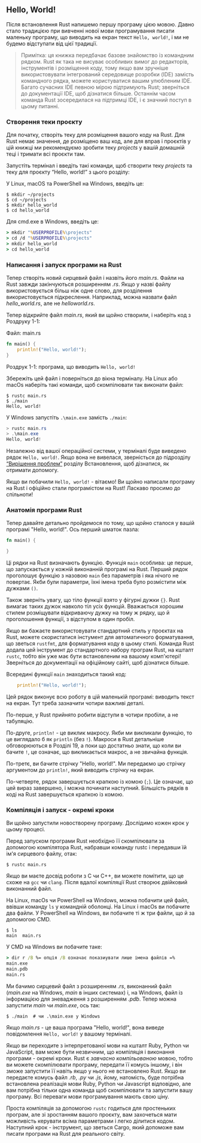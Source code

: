 ## Hello, World!

Після встановлення Rust напишемо першу програму цією мовою. Давно стало традицією при вивченні нової мови програмування писати маленьку програму, що виводить на екран текст `Hello, world!`, і ми не будемо відступати від цієї традиції.

> Примітка: ця книжка передбачає базове знайомство із командним рядком. Rust як така не висуває особливих вимог до редакторів, інструментів і розміщення коду, тому якщо вам зручніше використовувати інтегрований середовище розробки (IDE) замість командного рядка, можете користуватися вашим улюбленим IDE. Багато сучасних IDE певною мірою підтримують Rust; зверніться до документації IDE, щоб дізнатися більше. Останнім часом команда Rust зосередилася на підтримці IDE, і є значний поступ в цьому питанні.

### Створення теки проєкту

Для початку, створіть теку для розміщення вашого коду на Rust. Для Rust немає значення, де розміщено ваш код, але для вправ і проєктів у цій книжці ми рекомендуємо зробити теку *projects* у вашій домашній теці і тримати всі проєкти там.

Запустіть термінал і введіть такі команди, щоб створити теку *projects* та теку для проєкту “Hello, world!” з цього розділу:

У Linux, macOS та PowerShell на Windows, введіть це:

```console
$ mkdir ~/projects
$ cd ~/projects
$ mkdir hello_world
$ cd hello_world
```

Для cmd.exe в Windows, введіть це:

```cmd
> mkdir "%USERPROFILE%\projects"
> cd /d "%USERPROFILE%\projects"
> mkdir hello_world
> cd hello_world
```

### Написання і запуск програми на Rust

Тепер створіть новий сирцевий файл і назвіть його *main.rs*. Файли на Rust завжди закінчуються розширенням *.rs*. Якщо у назві файлу використовується більш ніж одне слово, для розділення використовується підкреслення. Наприклад, можна назвати файл *hello_world.rs*, але не *helloworld.rs*.

Тепер відкрийте файл *main.rs*, який ви щойно створили, і наберіть код з Роздруку 1-1:

<span class="filename">Файл: main.rs</span>

```rust
fn main() {
    println!("Hello, world!");
}
```

<span class="caption">Роздрук 1-1: програма, що виводить `Hello, world!`</span>

Збережіть цей файл і поверніться до вікна терміналу. На Linux або macOs наберіть такі команди, щоб скомпілювати так виконати файл:

```console
$ rustc main.rs
$ ./main
Hello, world!
```

У Windows запустіть `.\main.exe` замість `./main`:

```powershell
> rustc main.rs
> .\main.exe
Hello, world!
```

Незалежно від вашої операційної системи, у терміналі буде виведено рядок `Hello, world!`. Якщо вона не вивелася, зверністься до підрозділу [“Вирішення проблем”][troubleshooting]<!-- ignore --> розділу Встановлення, щоб дізнатися, як отримати допомогу.

Якщо ви побачили `Hello, world!` - вітаємо! Ви щойно написали програму на Rust і офіційно стали програмістом на Rust! Ласкаво просимо до спільноти!

### Анатомія програми Rust

Тепер давайте детально пройдемося по тому, що щойно сталося у вашій програмі "Hello, world!". Ось перший шматок пазла:

```rust
fn main() {

}
```

Ці рядки на Rust визначають функцію. Функція `main` особлива: це перше, що запускається у кожній виконанній програмі на Rust. Перший рядок проголошує функцію з назовою `main` без параметрів і яка нічого не повертає. Якби були параметри, їхні імена треба було розмістити між дужками `()`.

Також зверніть увагу, що тіло функції взято у фігурні дужки `{}`. Rust вимагає таких дужок навколо тіл усіх функцій. Вважається хорошим стилем розміщувати відкриваючу дужку на тому ж рядку, що й проголошення функції, з відступом в один пробіл.

Якщо ви бажаєте використовувати стандартний стиль у проєктах на Rust, можете скористатися інстумент для автоматичного форматування, що зветься `rustfmt`, для форматування коду в цьому стилі. Команда Rust додала цей інструмент до стандартного набору програм Rust, на кшталт `rustc`, тобто він уже має бути встановленим на вашому комп'ютері! Зверніться до документації на офіційному сайті, щоб дізнатися більше.

Всередині функції `main` знаходиться такий код:

```rust
    println!("Hello, world!");
```

Цей рядок виконує всю роботу в цій маленькій програмі: виводить текст на екран. Тут треба зазначити чотири важливі деталі.

По-перше, у Rust прийнято робити відступи в чотири пробіли, а не табуляцію.

По-друге, `println!` - це виклик макросу. Якби ми викликали функцію, то це виглядало б як `println` (без `!`). Макроси в Rust детальніше обговорюються в Розділі 19, а поки що достатньо знати, що коли ви бачите `!`, це означає, що викликається макрос, а не звичайна функція.

По-третє, ви бачите стрічку "Hello, world!". Ми передаємо цю стрічку аргументом до `println!`, який виводить стрічку на екран.

По-четверте, рядок завершується крапкою із комою (`;`). Це означає, що цей вираз завершено, і можна починати наступний. Більшість рядків в коді на Rust завершується крапкою із комою.

### Компіляція і запуск - окремі кроки

Ви щойно запустили новостворену програму. Дослідимо кожен крок у цьому процесі.

Перед запуском програми Rust необхідно її скомпілювати за допомогою компілятора Rust, набравши команду rustc і передавши їй ім'я сирцевого файлу, отак:

```console
$ rustc main.rs
```

Якщо ви маєте досвід роботи з C чи C++, ви можете помітити, що це схоже на `gcc` чи `clang`. Після вдалої компіляції Rust створює двійковий виконанний файл.

На Linux, macOs чи PowerShell на Windows, можна побачити цей файл, ввівши команду `ls` у командній оболонці. На Linux і macOs ви побачите два файли. У PowerShell на Windows, ви побачите ті ж три файли, що й за допомогою CMD.

```text
$ ls
main  main.rs
```

У CMD на Windows ви побачите таке:

```cmd
> dir r /B %= опція /B означає показиувати лише імена файлів =%
main.exe
main.pdb
main.rs
```

Ми бачимо сирцевий файл з розширенням *.rs*, виконанний файл (*main.exe* на Windows, *main* в інших системах) і, на Windows, файл із інформацією для зневадження з розширенням *.pdb*. Тепер можна запустити *main* чи *main.exe*, ось так:

```console
$ ./main  # чи .\main.exe у Windows
```

Якщо *main.rs* - це ваша програма "Hello, world!", вона виведе повідомлення `Hello, world!` у вашому терміналі.

Якщо ви переходите з інтерпретованої мови на кшталт Ruby, Python чи JavaScript, вам може бути незвичним, що компіляція і виконання програми - окремі кроки. Rust є *завчасно компільованою* мовою, тобто ви можете скомпілювати програму, передати її комусь іншому, і він зможе запустити її навіть якщо у нього не встановлено Rust. Якщо ви передаєте комусь файл *.rb*, *.py* чи *.js*, йому, натомість, буде потрібна встановлена реалізація мови Ruby, Python чи Javascript відповідно, але вам потрібна тільки одна команда щоб скомпілювати та запустити вашу програму. Всі переваги мови програмування мають свою ціну.

Проста компіляція за допомогою `rustc` годиться для простеньких програм, але зі зростанням вашого проєкту, вам захочеться мати можливість керувати всіма параметрами і легко ділитися кодом. Наступний крок - інструмент, що зветься Cargo, який допоможе вам писати програми на Rust для реального світу.

[troubleshooting]: ch01-01-installation.html#troubleshooting
